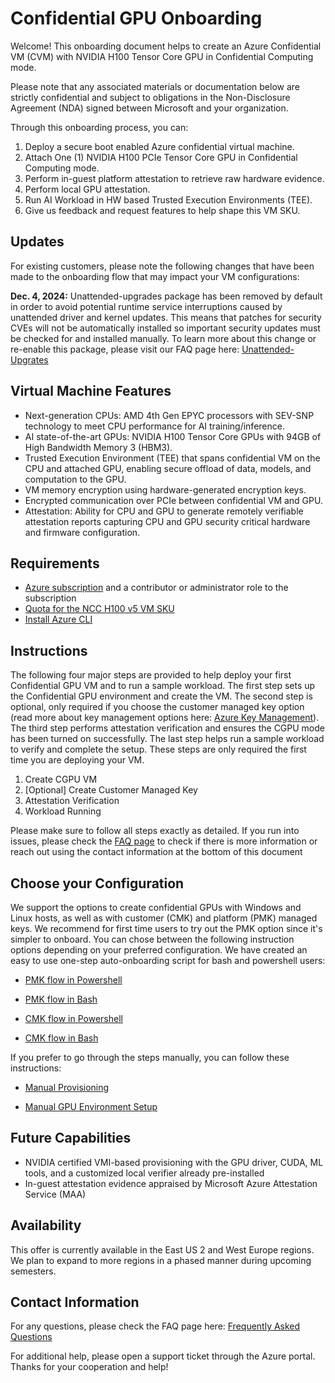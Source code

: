 # Confidential GPU Onboarding 

Welcome! This onboarding document helps to create an Azure Confidential VM (CVM) with NVIDIA H100 Tensor Core GPU in Confidential Computing mode.  

Please note that any associated materials or documentation below are strictly confidential and subject to obligations in the Non-Disclosure Agreement (NDA) signed between Microsoft and your organization. 

Through this onboarding process, you can:
1. Deploy a secure boot enabled Azure confidential virtual machine. 
2. Attach One (1) NVIDIA H100 PCIe Tensor Core GPU in Confidential Computing mode.
3. Perform in-guest platform attestation to retrieve raw hardware evidence.
4. Perform local GPU attestation.
5. Run AI Workload in HW based Trusted Execution Environments (TEE).
6. Give us feedback and request features to help shape this VM SKU. 


## Updates
For existing customers, please note the following changes that have been made to the onboarding flow that may impact your VM configurations:

**Dec. 4, 2024:** 
Unattended-upgrades package has been removed by default in order to avoid potential runtime service interruptions caused by unattended driver and kernel updates. 
This means that patches for security CVEs will not be automatically installed so important security updates must be checked for and installed manually. 
To learn more about this change or re-enable this package, please visit our FAQ page here: [Unattended-Upgrates](Frequently-Asked-Questions.md#q-howccan-i-re-enable-unattended-upgrades?)


## Virtual Machine Features 

- Next-generation CPUs: AMD 4th Gen EPYC processors with SEV-SNP technology to meet CPU performance for AI training/inference.
- AI state-of-the-art GPUs: NVIDIA H100 Tensor Core GPUs with 94GB of High Bandwidth Memory 3 (HBM3).
- Trusted Execution Environment (TEE) that spans confidential VM on the CPU and attached GPU, enabling secure offload of data, models, and computation to the GPU.
- VM memory encryption using hardware-generated encryption keys.
- Encrypted communication over PCIe between confidential VM and GPU.
- Attestation: Ability for CPU and GPU to generate remotely verifiable attestation reports capturing CPU and GPU security critical hardware and firmware configuration. 

## Requirements 

- [Azure subscription](https://learn.microsoft.com/en-us/azure/cost-management-billing/manage/create-subscription) and a contributor or administrator role to the subscription
- [Quota for the NCC H100 v5 VM SKU](Frequently-Asked-Questions.md#q-how-can-i-get-quota-for-creating-an-ncc-cgpu-vm)
- [Install Azure CLI](https://learn.microsoft.com/en-us/cli/azure/install-azure-cli)

## Instructions

The following four major steps are provided to help deploy your first Confidential GPU VM and to run a sample workload. The first step sets up the Confidential GPU environment and create the VM. The second step is optional, only required if you choose the customer managed key option (read more about key management options here: [Azure Key Management](https://learn.microsoft.com/en-us/azure/security/fundamentals/key-management)). The third step performs attestation verification and ensures the CGPU mode has been turned on successfully. The last step helps run a sample workload to verify and complete the setup. These steps are only required the first time you are deploying your VM.

1. Create CGPU VM
2. [Optional] Create Customer Managed Key
4. Attestation Verification
5. Workload Running

Please make sure to follow all steps exactly as detailed. If you run into issues, please check the [FAQ page](Frequently-Asked-Questions.md) to check if there is more information or reach out using the contact information at the bottom of this document

## Choose your Configuration 

We support the options to create confidential GPUs with Windows and Linux hosts, as well as with customer (CMK) and platform (PMK) managed keys. We recommend for first time users to try out the PMK option since it's simpler to onboard. You can chose between the following instruction options depending on your preferred configuration. We have created an easy to use one-step auto-onboarding script for bash and powershell users:

- [PMK flow in Powershell](docs/Confidential-GPU-H100-Onboarding-(PMK-with-Powershell).md)

- [PMK flow in Bash](docs/Confidential-GPU-H100-Onboarding-(PMK-with-Bash).md)

- [CMK flow in Powershell](docs/Confidential-GPU-H100-Onboarding-(CMK-with-Powershell).md)

- [CMK flow in Bash](docs/Confidential-GPU-H100-Onboarding-(CMK-with-Bash).md)


If you prefer to go through the steps manually, you can follow these instructions:

- [Manual Provisioning](docs/Confidential-GPU-H100-Manual-Installation-(PMK-with-Powershell).md)

- [Manual GPU Environment Setup](docs/Confidential-GPU-H100-Manual-Installation-(PMK-with-Powershell).md#upload-package)

## Future Capabilities  

- NVIDIA certified VMI-based provisioning with the GPU driver, CUDA, ML tools, and a customized local verifier already pre-installed
- In-guest attestation evidence appraised by Microsoft Azure Attestation Service (MAA)

## Availability

This offer is currently available in the East US 2 and West Europe regions. We plan to expand to more regions in a phased manner during upcoming semesters.

## Contact Information

For any questions, please check the FAQ page here: [Frequently Asked Questions](Frequently-Asked-Questions.md)

For additional help, please open a support ticket through the Azure portal. Thanks for your cooperation and help!
